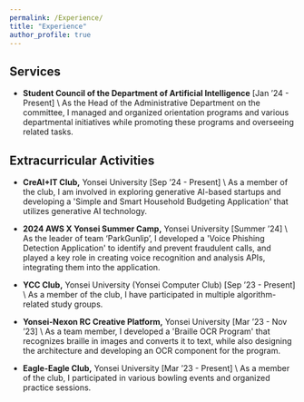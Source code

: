 ```yaml
---
permalink: /Experience/
title: "Experience"
author_profile: true
---
```


## Services

* **Student Council of the Department of Artificial Intelligence** [Jan ’24 - Present] \\
As the Head of the Administrative Department on the committee, I managed and organized orientation programs and various departmental initiatives while promoting these programs and overseeing related tasks.

## Extracurricular Activities
* **CreAI+IT Club,** Yonsei University [Sep ’24 - Present] \\
As a member of the club, I am involved in exploring generative AI-based startups and developing a 'Simple and Smart Household Budgeting Application' that utilizes generative AI technology.

* **2024 AWS X Yonsei Summer Camp,** Yonsei University [Summer ’24] \\
As the leader of team ‘ParkGunlip’, I developed a 'Voice Phishing Detection Application' to identify and prevent fraudulent calls, and played a key role in creating voice recognition and analysis APIs, integrating them into the application.

* **YCC Club,** Yonsei University (Yonsei Computer Club) [Sep ’23 - Present] \\
As a member of the club, I have participated in multiple algorithm-related study groups.

* **Yonsei-Nexon RC Creative Platform,** Yonsei University [Mar ’23 - Nov ’23] \\
As a team member, I developed a 'Braille OCR Program' that recognizes braille in images and converts it to text, while also designing the architecture and developing an OCR component for the program.

* **Eagle-Eagle Club,** Yonsei University [Mar ’23 - Present] \\
As a member of the club, I participated in various bowling events and organized practice sessions.
